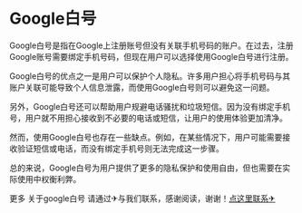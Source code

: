 # Google白号

Google白号是指在Google上注册账号但没有关联手机号码的账户。在过去，注册Google账号需要绑定手机号码，但现在用户可以选择使用Google白号进行注册。

Google白号的优点之一是用户可以保护个人隐私。许多用户担心将手机号码与其账户关联可能导致个人信息泄露，而使用Google白号则可以避免这一问题。

另外，Google白号还可以帮助用户规避电话骚扰和垃圾短信。因为没有绑定手机号，用户就不用担心接收到不必要的电话或短信，让用户的使用体验更加清净。

然而，使用Google白号也存在一些缺点。例如，在某些情况下，用户可能需要接收验证短信或电话，而没有绑定手机号则无法完成这一步骤。

总的来说，Google白号为用户提供了更多的隐私保护和使用自由，但也需要在实际使用中权衡利弊。

更多 关于google白号 请通过✈与我们联系，感谢阅读，谢谢！[点这里联系✈](https://acc.k02.cc)